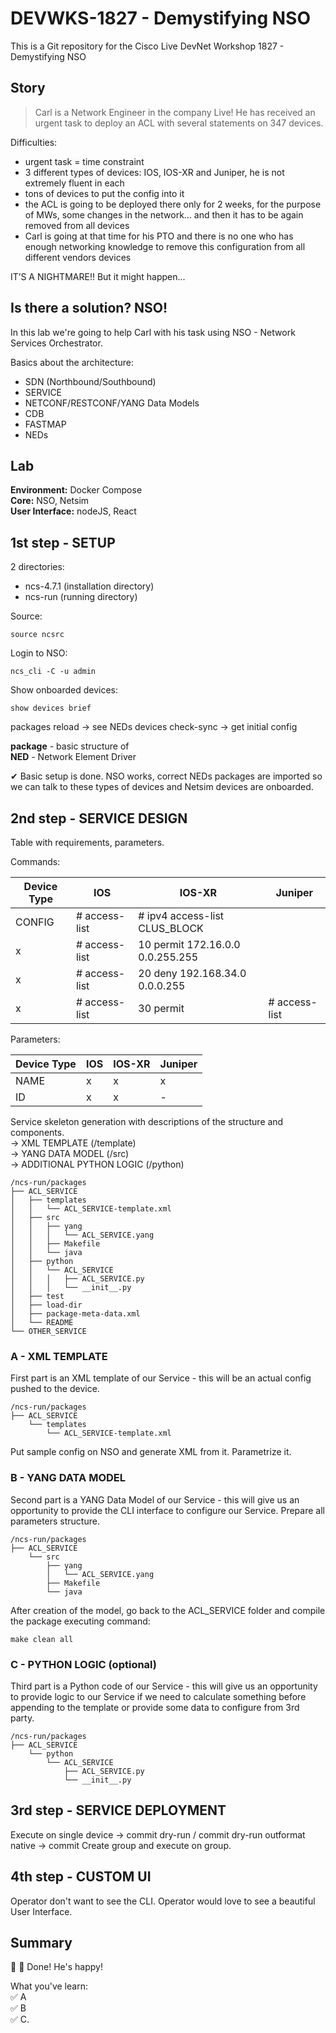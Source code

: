 # DEVWKS-1827 - Demystifying NSO
This is a Git repository for the Cisco Live DevNet Workshop 1827 - Demystifying NSO

## Story
> Carl is a Network Engineer in the company Live! He has received an urgent task to deploy an ACL with several statements on 347 devices.

Difficulties:  
- urgent task = time constraint
- 3 different types of devices: IOS, IOS-XR and Juniper, he is not extremely fluent in each
- tons of devices to put the config into it
- the ACL is going to be deployed there only for 2 weeks, for the purpose of MWs, some changes in the network… and then it has to be again removed from all devices
- Carl is going at that time for his PTO and there is no one who has enough networking knowledge to remove this configuration from all different vendors devices

IT’S A NIGHTMARE!! But it might happen...

## Is there a solution? NSO!

In this lab we're going to help Carl with his task using NSO - Network Services Orchestrator.  

Basics about the architecture: 
- SDN (Northbound/Southbound)
- SERVICE
- NETCONF/RESTCONF/YANG Data Models
- CDB
- FASTMAP
- NEDs

## Lab

**Environment:** Docker Compose  
**Core:** NSO, Netsim  
**User Interface:** nodeJS, React  

## 1st step - SETUP

2 directories:   
- ncs-4.7.1 (installation directory)  
- ncs-run (running directory)  

Source:
```
source ncsrc
```

Login to NSO:
```
ncs_cli -C -u admin
```

Show onboarded devices:
```
show devices brief
```
packages reload -> see NEDs
devices check-sync -> get initial config

**package** - basic structure of  
**NED** - Network Element Driver

✔ Basic setup is done. NSO works, correct NEDs packages are imported so we can talk to these types of devices and Netsim devices are onboarded.

## 2nd step - SERVICE DESIGN

Table with requirements, parameters.

Commands:

Device Type | IOS  | IOS-XR | Juniper
------------ | ------------- | ------------- | -------------
CONFIG | # access-list | # ipv4 access-list CLUS_BLOCK  
x | # access-list |   10 permit 172.16.0.0 0.0.255.255  
x | # access-list |   20 deny 192.168.34.0 0.0.0.255  
x | # access-list |   30 permit  | # access-list

Parameters:

Device Type | IOS  | IOS-XR | Juniper
------------ | ------------- | ------------- | -------------
NAME | x | x | x
ID | x | x | -

Service skeleton generation with descriptions of the structure and components.  
-> XML TEMPLATE (/template)  
-> YANG DATA MODEL (/src)  
-> ADDITIONAL PYTHON LOGIC (/python)

```
/ncs-run/packages
├── ACL_SERVICE
│   ├── templates
│   │   └── ACL_SERVICE-template.xml
│   ├── src
│   │   ├── yang
│   │   │   └── ACL_SERVICE.yang
│   │   ├── Makefile
│   │   └── java
│   ├── python
│   │   └── ACL_SERVICE
│   │   │   ├── ACL_SERVICE.py
│   │   │   └── __init__.py
│   ├── test
│   ├── load-dir
│   ├── package-meta-data.xml
│   └── README
└── OTHER_SERVICE
```

### A - XML TEMPLATE

First part is an XML template of our Service - this will be an actual config pushed to the device.
```
/ncs-run/packages
├── ACL_SERVICE
    └── templates
        └── ACL_SERVICE-template.xml
```
Put sample config on NSO and generate XML from it. Parametrize it.

### B - YANG DATA MODEL

Second part is a YANG Data Model of our Service - this will give us an opportunity to provide the CLI interface to configure our Service. Prepare all parameters structure.
```
/ncs-run/packages
├── ACL_SERVICE
    └── src
        ├── yang
        │   └── ACL_SERVICE.yang
        ├── Makefile
        └── java
```

After creation of the model, go back to the ACL_SERVICE folder and compile the package executing command:
```
make clean all
```

### C - PYTHON LOGIC (optional)

Third part is a Python code of our Service - this will give us an opportunity to provide logic to our Service if we need to calculate something before appending to the template or provide some data to configure from 3rd party.
```
/ncs-run/packages
├── ACL_SERVICE
    └── python
        └── ACL_SERVICE
            ├── ACL_SERVICE.py
            └── __init__.py
```


## 3rd step - SERVICE DEPLOYMENT

Execute on single device -> commit dry-run / commit dry-run outformat native -> commit
Create group and execute on group.

## 4th step - CUSTOM UI

Operator don't want to see the CLI. Operator would love to see a beautiful User Interface.

## Summary

:clap: :tada: Done! He's happy!

What you've learn:  
:white_check_mark: A  
:white_check_mark: B  
:white_check_mark: C. 
